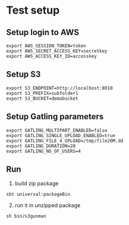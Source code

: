 # Test setup

## Setup login to AWS

```
export AWS_SESSION_TOKEN=token
export AWS_SECRET_ACCESS_KEY=secretkey
export AWS_ACCESS_KEY_ID=accesskey
```

## Setup S3
 
```
export S3_ENDPOINT=http://localhost:8010
export S3_PREFIX=subfolder1
export S3_BUCKET=demobucket
```

## Setup Gatling parameters

```
export GATLING_MULTIPART_ENABLED=false
export GATLING_SINGLE_UPLOAD_ENABLED=true
export GATLING_FILE_4_UPLOAD=/tmp/file20M.dd
export GATLING_DURATION=20
export GATLING_NO_OF_USERS=4
```

## Run

1. build zip package

```
sbt universal:packageBin
```

2. run it in unzipped package 

```
sh bin/s3gunman
```